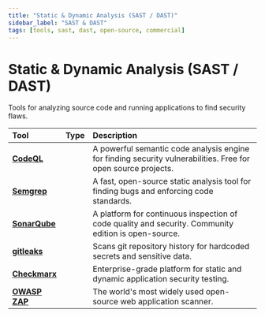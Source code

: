 ```yaml
---
title: "Static & Dynamic Analysis (SAST / DAST)"
sidebar_label: "SAST & DAST"
tags: [tools, sast, dast, open-source, commercial]
---
```

# Static & Dynamic Analysis (SAST / DAST)

Tools for analyzing source code and running applications to find security flaws.

| Tool | Type | Description |
| :--- | :--: | :---------- |
| [**CodeQL**](https://codeql.github.com/) | <i class="fa-solid fa-code-branch"></i> | A powerful semantic code analysis engine for finding security vulnerabilities. Free for open source projects. |
| [**Semgrep**](https://semgrep.dev/) | <i class="fa-solid fa-code-branch"></i> | A fast, open-source static analysis tool for finding bugs and enforcing code standards. |
| [**SonarQube**](https://www.sonarsource.com/products/sonarqube/) | <i class="fa-solid fa-code-branch"></i> | A platform for continuous inspection of code quality and security. Community edition is open-source. |
| [**gitleaks**](https://github.com/gitleaks/gitleaks) | <i class="fa-solid fa-code-branch"></i> | Scans git repository history for hardcoded secrets and sensitive data. |
| [**Checkmarx**](https://www.checkmarx.com/) | <i class="fa-solid fa-dollar-sign"></i> | Enterprise-grade platform for static and dynamic application security testing. |
| [**OWASP ZAP**](https://www.zaproxy.org/) | <i class="fa-solid fa-code-branch"></i> | The world's most widely used open-source web application scanner. | 